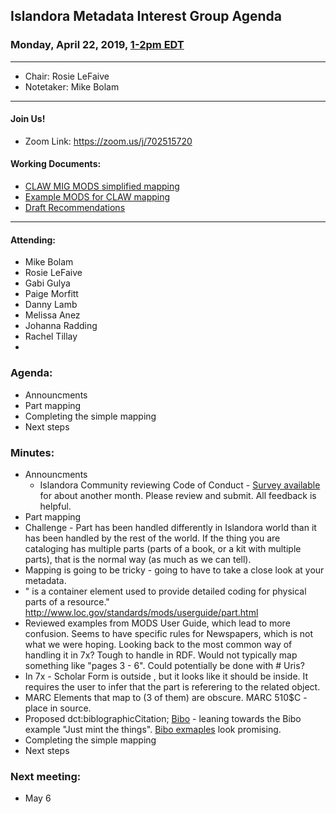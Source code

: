 ## Islandora Metadata Interest Group Agenda
### Monday, April 22, 2019, [1-2pm EDT](http://www.thetimezoneconverter.com/?t=1%20pm&tz=Toronto&)

---
* Chair: Rosie LeFaive
* Notetaker: Mike Bolam 

---

#### Join Us!
* Zoom Link: https://zoom.us/j/702515720

#### Working Documents:
* [CLAW MIG MODS simplified mapping](https://docs.google.com/spreadsheets/d/18u2qFJ014IIxlVpM3JXfDEFccwBZcoFsjbBGpvL0jJI/edit#gid=0)
* [Example MODS for CLAW mapping](https://docs.google.com/spreadsheets/d/1C2Xie7HUDSgRT5v4ldoJvlNdoXz2GHAPvL3PE3TOKW8/edit#gid=1829081124)
* [Draft Recommendations](https://docs.google.com/document/d/15qSO9YcALtYSqd6CUuGx0t8FwUJ5pPwVPz0PA5rU898/edit#heading=h.f9r6knw0rjvu)
---

#### Attending:
* Mike Bolam
* Rosie LeFaive
* Gabi Gulya
* Paige Morfitt
* Danny Lamb
* Melissa Anez
* Johanna Radding
* Rachel Tillay
* 


### Agenda:
* Announcments
* Part mapping 
* Completing the simple mapping 
* Next steps

### Minutes:
* Announcments
  * Islandora Community reviewing Code of Conduct - [Survey available](https://docs.google.com/forms/d/1qOwGvTlB-8DdoMs1eQ-aGCdaNSifTKXzB7Klj620v5k) for about another month. Please review and submit. All feedback is helpful.
* Part mapping 
 * Challenge - Part has been handled differently in Islandora world than it has been handled by the rest of the world. If the thing you are cataloging has multiple parts (parts of a book, or a kit with multiple parts), that is the normal way (as much as we can tell). 
 * Mapping is going to be tricky - going to have to take a close look at your metadata.
 * "<part> is a container element used to provide detailed coding for physical parts of a resource." http://www.loc.gov/standards/mods/userguide/part.html
 * Reviewed examples from MODS User Guide, which lead to more confusion. Seems to have specific rules for Newspapers, which is not what we were hoping. Looking back to the most common way of handling it in 7x? Tough to handle in RDF. Would not typically map something like "pages 3 - 6". Could potentially be done with # Uris?
 * In 7x - Scholar Form <part> is outside <relatedItem>, but it looks like it should be inside. It requires the user to infer that the part is referering to the related object.
 * MARC Elements that map to <part> (3 of them) are obscure. MARC 510$C - place in source.
 * Proposed dct:biblographicCitation; [Bibo](http://bibliontology.com/) - leaning towards the Bibo example "Just mint the things". [Bibo exmaples](http://www.bibliontology.com/content/article.html) look promising.
* Completing the simple mapping 
* Next steps 


### Next meeting:
* May 6
